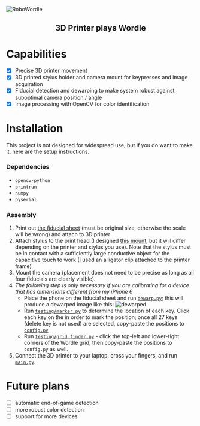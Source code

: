 ![RoboWordle](https://user-images.githubusercontent.com/30610197/156938529-9f993491-394b-43b3-9357-c2317276c837.png)
<h2 align=center>3D Printer plays Wordle</h2>

# Capabilities
- [X] Precise 3D printer movement
- [X] 3D printed stylus holder and camera mount for keypresses and image acquiration
- [X] Fiducial detection and dewarping to make system robust against suboptimal camera position / angle
- [X] Image processing with OpenCV for color identification

# Installation
This project is not designed for widespread use, but if you do want to make it, here are the setup instructions.
### Dependencies
- `opencv-python`
- `printrun`
- `numpy`
- `pyserial`

### Assembly
1. Print out [the fiducial sheet](https://github.com/knosmos/robowordle/blob/master/assets/april.png) (must be original size, otherwise the scale will be wrong) and attach to 3D printer
2. Attach stylus to the print head (I designed [this mount](https://github.com/knosmos/robowordle/blob/master/assets/mount.stl), but it will differ depending on the printer and stylus you use). Note that the stylus must be in contact with a sufficiently large conductive object for the capacitive touch to work (I used an alligator clip attached to the printer frame)
3. Mount the camera (placement does not need to be precise as long as all four fiducials are clearly visible).
4. *The following step is only necessary if you are calibrating for a device that has dimensions different from my iPhone 6*
    - Place the phone on the fiducial sheet and run [`dewarp.py`](https://github.com/knosmos/robowordle/blob/master/dewarp.py); this will produce a dewarped image like this: ![dewarped](https://user-images.githubusercontent.com/30610197/156937382-6b345fbe-0ba6-48ad-9353-af39108b8c47.png)
    - Run [`testing/marker.py`](https://github.com/knosmos/robowordle/blob/master/testing/marker.py) to determine the location of each key. Click each key on the in order to mark the position; once all 27 keys (delete key is not used) are selected, copy-paste the positions to [`config.py`](https://github.com/knosmos/robowordle/blob/master/config.py)
    - Run [`testing/grid_finder.py`](https://github.com/knosmos/robowordle/blob/master/testing/grid_finder.py) - click the top-left and lower-right corners of the Wordle grid, then copy-paste the positions to `config.py` as well.
5. Connect the 3D printer to your laptop, cross your fingers, and run [`main.py`](https://github.com/knosmos/robowordle/blob/master/main.py).


# Future plans
- [ ] automatic end-of-game detection
- [ ] more robust color detection
- [ ] support for more devices
